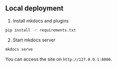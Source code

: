 ## Local deployment

1. Install mkdocs and plugins
```bash
pip install -r requirements.txt
```

2. Start mkdocs server
```bash
mkdocs serve
```

You can access the site on `http://127.0.0.1:8000`.

